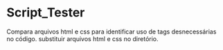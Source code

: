# Script_Tester
Compara arquivos html e css para identificar uso de tags desnecessárias no código.
substituir arquivos html e css no diretório.
